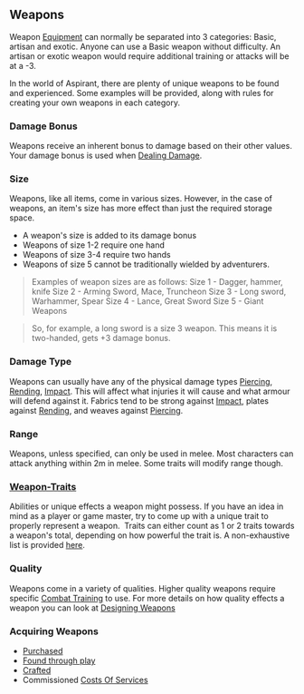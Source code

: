 ## Weapons
Weapon [Equipment](Equipment) can normally be separated into 3 categories: Basic, artisan and exotic. Anyone can use a Basic weapon without difficulty. An artisan or exotic weapon would require additional training or attacks will be at a -3.

In the world of Aspirant, there are plenty of unique weapons to be found and experienced. Some examples will be provided, along with rules for creating your own weapons in each category.

### Damage Bonus
Weapons receive an inherent bonus to damage based on their other values. Your damage bonus is used when [Dealing Damage](Combat#Dealing%20Damage).

### Size
Weapons, like all items, come in various sizes. However, in the case of weapons, an item's size has more effect than just the required storage space. 
- A weapon's size is added to its damage bonus
- Weapons of size 1-2 require one hand
- Weapons of size 3-4 require two hands
- Weapons of size 5 cannot be traditionally wielded by adventurers.

> Examples of weapon sizes are as follows:
Size 1 - Dagger, hammer, knife
Size 2 - Arming Sword, Mace, Truncheon
Size 3 - Long sword, Warhammer, Spear
Size 4 - Lance, Great Sword
Size 5 - Giant Weapons

> So, for example, a long sword is a size 3 weapon. This means it is two-handed, gets +3 damage bonus.

### Damage Type
Weapons can usually have any of the physical damage types [Piercing](Combat#Piercing), [Rending](Combat#Rending), [Impact](Combat#Impact). This will affect what injuries it will cause and what armour will defend against it. Fabrics tend to be strong against [Impact](Combat#Impact), plates against [Rending](Combat#Rending), and weaves against [Piercing](Combat#Piercing). 

### Range
Weapons, unless specified, can only be used in melee. Most characters can attack anything within 2m in melee. Some traits will modify range though.

### [Weapon-Traits](Weapon-Traits)
Abilities or unique effects a weapon might possess. If you have an idea in mind as a player or game master, try to come up with a unique trait to properly represent a weapon.  Traits can either count as 1 or 2 traits towards a weapon's total, depending on how powerful the trait is. A non-exhaustive list is provided [here](Weapon-Traits). 

### Quality
Weapons come in a variety of qualities. Higher quality weapons require specific [Combat Training](Combat-Training) to use. For more details on how quality effects a weapon you can look at [Designing Weapons](Designing-Weapons#Quality)

### Acquiring Weapons
* [Purchased](Example-Weapons)
* [Found through play](Equipment#Looting)
* [Crafted](Designing-Weapons)
* Commissioned [Costs Of Services](Services#Costs%20Of%20Services)

